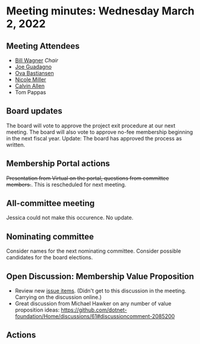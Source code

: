 # Meeting minutes: Wednesday March 2, 2022

## Meeting Attendees

- [Bill Wagner](https://github.com/BillWagner)  _Chair_
- [Joe Guadagno](https://github.com/jguadagno)
- [Ova Bastiansen](https://github.com/ovebastiansen)
- [Nicole Miller](https://github.com/nocolebuhakmeh)
- [Calvin Allen](https://github.com/CalvinAllen)
- Tom Pappas

## Board updates

The board will vote to approve the project exit procedure at our next meeting. The board will also vote to approve no-fee membership beginning in the next fiscal year.
Update: The board has approved the process as written.

## Membership Portal actions

~~Presentation from Virtual on the portal, questions from committee members.~~. This is rescheduled for next meeting.

## All-committee meeting

Jessica could not make this occurence. No update.

## Nominating committee

Consider names for the next nominating committee. Consider possible candidates for the board elections.

## Open Discussion: Membership Value Proposition

- Review new [issue items](https://github.com/dotnet-foundation/wg-membership/labels/Values%20%2F%20Initiatives). (Didn't get to this discussion in the meeting. Carrying on the discussion online.)
- Great discussion from Michael Hawker on any number of value proposition ideas: https://github.com/dotnet-foundation/Home/discussions/61#discussioncomment-2085200

## Actions

